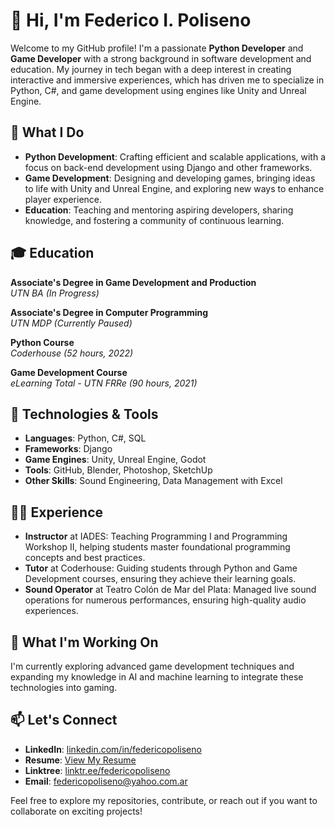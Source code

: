 # 👋 Hi, I'm Federico I. Poliseno

Welcome to my GitHub profile! I'm a passionate **Python Developer** and **Game Developer** with a strong background in software development and education. My journey in tech began with a deep interest in creating interactive and immersive experiences, which has driven me to specialize in Python, C#, and game development using engines like Unity and Unreal Engine.

## 🌟 What I Do

- **Python Development**: Crafting efficient and scalable applications, with a focus on back-end development using Django and other frameworks.
- **Game Development**: Designing and developing games, bringing ideas to life with Unity and Unreal Engine, and exploring new ways to enhance player experience.
- **Education**: Teaching and mentoring aspiring developers, sharing knowledge, and fostering a community of continuous learning.

## 🎓 Education

**Associate's Degree in Game Development and Production**  
*UTN BA (In Progress)*

**Associate's Degree in Computer Programming**  
*UTN MDP (Currently Paused)*

**Python Course**  
*Coderhouse (52 hours, 2022)*

**Game Development Course**  
*eLearning Total - UTN FRRe (90 hours, 2021)*

## 🔧 Technologies & Tools

- **Languages**: Python, C#, SQL
- **Frameworks**: Django
- **Game Engines**: Unity, Unreal Engine, Godot
- **Tools**: GitHub, Blender, Photoshop, SketchUp
- **Other Skills**: Sound Engineering, Data Management with Excel

## 🧑‍🏫 Experience

- **Instructor** at IADES: Teaching Programming I and Programming Workshop II, helping students master foundational programming concepts and best practices.
- **Tutor** at Coderhouse: Guiding students through Python and Game Development courses, ensuring they achieve their learning goals.
- **Sound Operator** at Teatro Colón de Mar del Plata: Managed live sound operations for numerous performances, ensuring high-quality audio experiences.

## 🎯 What I'm Working On

I'm currently exploring advanced game development techniques and expanding my knowledge in AI and machine learning to integrate these technologies into gaming.

## 📫 Let's Connect

- **LinkedIn**: [linkedin.com/in/federicopoliseno](https://www.linkedin.com/in/federicopoliseno/)
- **Resume**: [View My Resume](https://drive.google.com/file/d/16jwJ6lCY32W0uVeCqcScFPy7ngGDU9VN/view)
- **Linktree**: [linktr.ee/federicopoliseno](https://linktr.ee/federicopoliseno)
- **Email**: federicopoliseno@yahoo.com.ar

Feel free to explore my repositories, contribute, or reach out if you want to collaborate on exciting projects!
